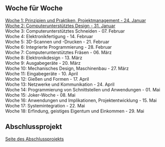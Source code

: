 ## Woche für Woche
[Woche 1: Prinzipien und Praktiken, Projektmanagement - 24. Januar](w01-de.md)  
[Woche 2: Computerunterstütztes Design - 31. Januar](w02-de.md)   
Woche 3: Computerunterstütztes Schneiden - 07. Februar    
Woche 4: Elektronikfertigung - 14. Februar    
Woche 5: 3D-Scannen und -Drucken - 21. Februar    
Woche 6: Integrierte Programmierung - 28. Februar    
Woche 7: Computerunterstütztes Fräsen - 06. März    
Woche 8: Elektronikdesign - 13. März    
Woche 9: Ausgabegeräte - 20. März    
Woche 10: Mechanisches Design, Maschinenbau - 27. März    
Woche 11: Eingabegeräte - 10. April    
Woche 12: Gießen und Formen - 17. April    
Woche 13: Netzwerke und Kommunikation - 24. April    
Woche 14: Programmierung von Schnittstellen und Anwendungen - 01. Mai    
Woche 15: Joker-Woche - 08. Mai    
Woche 16: Anwendungen und Implikationen, Projektentwicklung - 15. Mai    
Woche 17: Systemintegration - 22. Mai    
Woche 18: Erfindung, geistiges Eigentum und Einkommen - 29. Mai  

## Abschlussprojekt
[Seite des Abschlussprojekts](final-de.md)